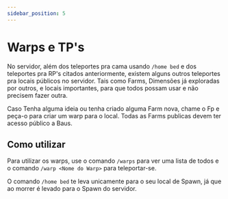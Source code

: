 ```yaml
---
sidebar_position: 5
---
```


# Warps e TP's

No servidor, além dos teleportes pra cama usando `/home bed` e dos teleportes pra RP's citados anteriormente, existem alguns outros teleportes pra locais públicos no servidor. Tais como Farms, Dimensões já exploradas por outros, e locais importantes, para que todos possam usar e não precisem fazer outra.

Caso Tenha alguma ideia ou tenha criado alguma Farm nova, chame o Fp e peça-o para criar um warp para o local. Todas as Farms publicas devem ter acesso público a Baus.

## Como utilizar

Para utilizar os warps, use o comando `/warps` para ver uma lista de todos e o comando `/warp <Nome do Warp>` para teleportar-se.

O comando `/home bed` te leva unicamente para o seu local de Spawn, já que ao morrer é levado para o Spawn do servidor.
